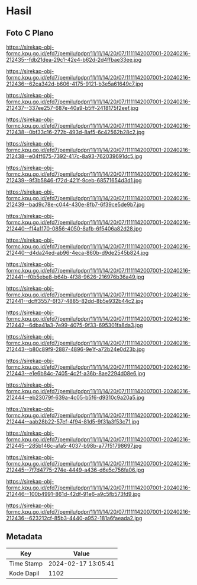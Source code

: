 # Hasil

## Foto C Plano

https://sirekap-obj-formc.kpu.go.id/efd7/pemilu/pdpr/11/11/14/20/07/1111142007001-20240216-212435--fdb21dea-29c1-42e4-b62d-2d4ffbae33ee.jpg

https://sirekap-obj-formc.kpu.go.id/efd7/pemilu/pdpr/11/11/14/20/07/1111142007001-20240216-212436--62ca342d-b606-4175-9121-b3e5a61649c7.jpg

https://sirekap-obj-formc.kpu.go.id/efd7/pemilu/pdpr/11/11/14/20/07/1111142007001-20240216-212437--337ee257-687e-40a9-b5ff-2418175f2eef.jpg

https://sirekap-obj-formc.kpu.go.id/efd7/pemilu/pdpr/11/11/14/20/07/1111142007001-20240216-212438--0bf33c16-272b-493d-8af5-6c42562b28c2.jpg

https://sirekap-obj-formc.kpu.go.id/efd7/pemilu/pdpr/11/11/14/20/07/1111142007001-20240216-212438--e04ff675-7392-417c-8a93-762039691dc5.jpg

https://sirekap-obj-formc.kpu.go.id/efd7/pemilu/pdpr/11/11/14/20/07/1111142007001-20240216-212439--9f3b5846-f72d-421f-9ceb-68571654d3d1.jpg

https://sirekap-obj-formc.kpu.go.id/efd7/pemilu/pdpr/11/11/14/20/07/1111142007001-20240216-212439--bad9c78e-c044-430e-8fb7-6f39ce5de9b7.jpg

https://sirekap-obj-formc.kpu.go.id/efd7/pemilu/pdpr/11/11/14/20/07/1111142007001-20240216-212440--f14a1170-0856-4050-8afb-6f5406a82d28.jpg

https://sirekap-obj-formc.kpu.go.id/efd7/pemilu/pdpr/11/11/14/20/07/1111142007001-20240216-212440--d4da24ed-ab96-4eca-860b-d9de2545b824.jpg

https://sirekap-obj-formc.kpu.go.id/efd7/pemilu/pdpr/11/11/14/20/07/1111142007001-20240216-212441--f0b5ebe8-b64b-4f38-9626-216976b36a49.jpg

https://sirekap-obj-formc.kpu.go.id/efd7/pemilu/pdpr/11/11/14/20/07/1111142007001-20240216-212441--dcff3557-6f37-4885-82dd-8b5e932b44c2.jpg

https://sirekap-obj-formc.kpu.go.id/efd7/pemilu/pdpr/11/11/14/20/07/1111142007001-20240216-212442--6dba41a3-7e99-4075-9f33-695301fa8da3.jpg

https://sirekap-obj-formc.kpu.go.id/efd7/pemilu/pdpr/11/11/14/20/07/1111142007001-20240216-212443--b80c89f9-2887-4896-9e1f-a72b24e0d23b.jpg

https://sirekap-obj-formc.kpu.go.id/efd7/pemilu/pdpr/11/11/14/20/07/1111142007001-20240216-212443--e1e6b84c-7405-4c2f-a36b-8ae2294d08e6.jpg

https://sirekap-obj-formc.kpu.go.id/efd7/pemilu/pdpr/11/11/14/20/07/1111142007001-20240216-212444--eb23079f-639a-4c05-b5f6-d9310c9a20a5.jpg

https://sirekap-obj-formc.kpu.go.id/efd7/pemilu/pdpr/11/11/14/20/07/1111142007001-20240216-212444--aab28b22-57ef-4f94-81d5-9f31a3f53c71.jpg

https://sirekap-obj-formc.kpu.go.id/efd7/pemilu/pdpr/11/11/14/20/07/1111142007001-20240216-212445--285b146c-afa5-4037-b98b-a77f51798697.jpg

https://sirekap-obj-formc.kpu.go.id/efd7/pemilu/pdpr/11/11/14/20/07/1111142007001-20240216-212445--7f7d4775-274e-4449-a436-d6e5c756fa06.jpg

https://sirekap-obj-formc.kpu.go.id/efd7/pemilu/pdpr/11/11/14/20/07/1111142007001-20240216-212446--100b4991-861d-42df-91e6-a9c5fb573fd9.jpg

https://sirekap-obj-formc.kpu.go.id/efd7/pemilu/pdpr/11/11/14/20/07/1111142007001-20240216-212436--623212cf-85b3-4440-a952-181a6faeada2.jpg


## Metadata

| Key        | Value               |
| ---------- | ------------------- |
| Time Stamp | 2024-02-17 13:05:41 |
| Kode Dapil | 1102                |



